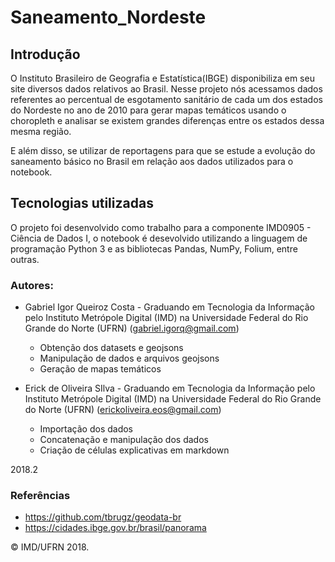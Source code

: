 # Saneamento_Nordeste

## Introdução

O Instituto Brasileiro de Geografia e Estatística(IBGE) disponibiliza em seu site diversos dados relativos ao Brasil. Nesse projeto nós acessamos dados referentes ao percentual de esgotamento sanitário de cada um dos estados do Nordeste no ano de 2010 para gerar mapas temáticos usando o choropleth e analisar se existem grandes diferenças entre os estados dessa mesma região. 

E além disso, se utilizar de reportagens para que se estude a evolução do saneamento básico no Brasil em relação aos dados utilizados para o notebook.

## Tecnologias utilizadas

O projeto foi desenvolvido como trabalho para a componente IMD0905 - Ciência de Dados I, o notebook é desevolvido utilizando a linguagem de programação Python 3 e as bibliotecas Pandas, NumPy, Folium, entre outras.

### Autores:

- Gabriel Igor Queiroz Costa - Graduando em Tecnologia da Informação pelo Instituto Metrópole Digital (IMD) na Universidade Federal do Rio Grande do Norte (UFRN) (<gabriel.igorq@gmail.com>)
	- Obtenção dos datasets e geojsons
	- Manipulação de dados e arquivos geojsons
	- Geração de mapas temáticos

- Erick de Oliveira SIlva - Graduando em Tecnologia da Informação pelo Instituto Metrópole Digital (IMD) na Universidade Federal do Rio Grande do Norte (UFRN) (<erickoliveira.eos@gmail.com>)
	- Importação dos dados
	- Concatenação e manipulação dos dados
	- Criação de células explicativas em markdown

2018.2

### Referências
- <https://github.com/tbrugz/geodata-br>
- <https://cidades.ibge.gov.br/brasil/panorama>

&copy; IMD/UFRN 2018.

